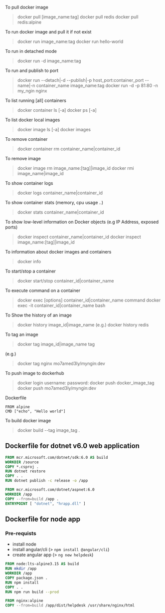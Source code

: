To pull docker image
> docker pull [image_name:tag]
> docker pull redis
> docker pull redis:alpine

To run docker image and pull it if not exist
> docker run image_name:tag
> docker run hello-world

To run in detached mode
> docker run -d image_name:tag

To run and publish to port
> docker run --detach|-d --publish|-p host_port:container_port --name|-n container_name image_name:tag
> docker run -d -p 81:80 -n my_ngin nginx
 
To list running [all] containers
> docker container ls [-a]
> docker ps [-a]

To list docker local images
> docker image ls [-a]
> docker images

To remove container
> docker container rm container_name|container_id

To remove image
> docker image rm image_name:[tag]|image_id
> docker rmi image_name|image_id

To show container logs
> docker logs container_name|container_id

To show container stats (memory, cpu usage ..)
> docker stats container_name|container_id

To show low-level information on Docker objects (e.g IP Address, exposed ports)
> docker inspect container_name|container_id
> docker inspect image_name:[tag]|image_id

To information about docker images and containers
> docker info

To start/stop a container
> docker start/stop container_id|container_name

To execute command on a container
> docker exec [options] container_id|container_name command
> docker exec -it container_id|container_name bash

To Show the history of an image
> docker history image_id|image_name
(e.g.) 
> docker history redis

To tag an image
> docker tag image_id|image_name tag

(e.g.)
> docker tag nginx mo7amed3ly/myngin:dev

To push image to dockerhub
> docker login
> username:
> password:
> docker push docker_image_tag
> docker push mo7amed3ly/myngin:dev

Dockerfile
```
FROM alpine
CMD ["echo", "Hello world"]
```
To build docker image
> docker build --tag image_tag .

## Dockerfile for dotnet v6.0 web application
```dockerfile
FROM mcr.microsoft.com/dotnet/sdk:6.0 AS build
WORKDIR /source
COPY *.csproj .
RUN dotnet restore
COPY . .
RUN dotnet publish -c release -o /app

FROM mcr.microsoft.com/dotnet/aspnet:6.0
WORKDIR /app
COPY --from=build /app .
ENTRYPOINT [ "dotnet", "hrapp.dll" ]
```
## Dockerfile for node app
### Pre-requists
- install node
- install angular/cli (> ```npm install @angular/cli```)
- create angular app (> ```ng new helpdesk```)

```dockerfile
FROM node:lts-alpine3.15 AS build
RUN mkdir /app
WORKDIR /app
COPY package.json .
RUN npm install
COPY . .
RUN npm run build --prod

FROM nginx:alpine
COPY --from=build /app/dist/helpdesk /usr/share/nginx/html
```
